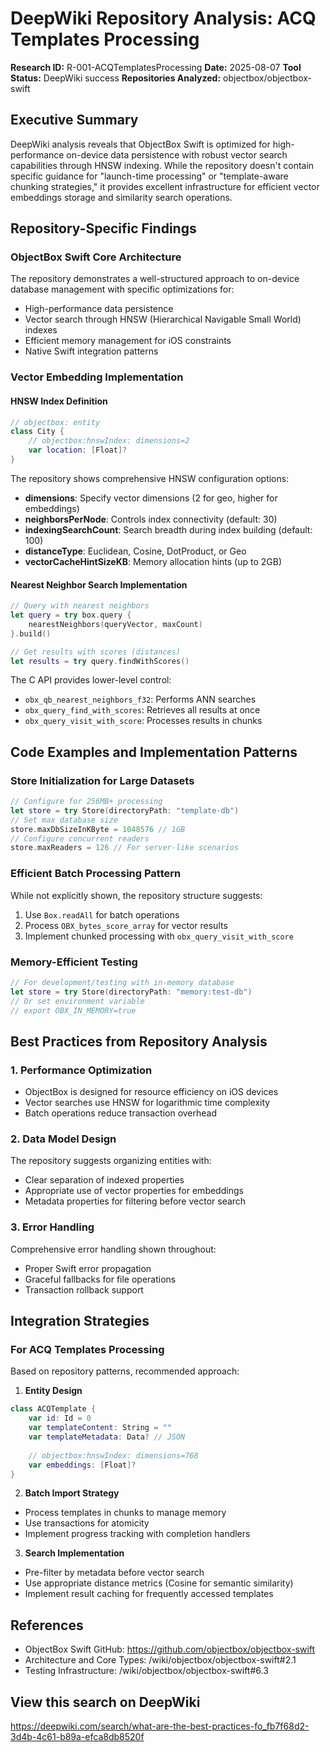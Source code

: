 # DeepWiki Repository Analysis: ACQ Templates Processing

**Research ID:** R-001-ACQTemplatesProcessing
**Date:** 2025-08-07
**Tool Status:** DeepWiki success
**Repositories Analyzed:** objectbox/objectbox-swift

## Executive Summary
DeepWiki analysis reveals that ObjectBox Swift is optimized for high-performance on-device data persistence with robust vector search capabilities through HNSW indexing. While the repository doesn't contain specific guidance for "launch-time processing" or "template-aware chunking strategies," it provides excellent infrastructure for efficient vector embeddings storage and similarity search operations.

## Repository-Specific Findings

### ObjectBox Swift Core Architecture
The repository demonstrates a well-structured approach to on-device database management with specific optimizations for:
- High-performance data persistence
- Vector search through HNSW (Hierarchical Navigable Small World) indexes
- Efficient memory management for iOS constraints
- Native Swift integration patterns

### Vector Embedding Implementation

#### HNSW Index Definition
```swift
// objectbox: entity
class City {
    // objectbox:hnswIndex: dimensions=2
    var location: [Float]?
}
```

The repository shows comprehensive HNSW configuration options:
- **dimensions**: Specify vector dimensions (2 for geo, higher for embeddings)
- **neighborsPerNode**: Controls index connectivity (default: 30)
- **indexingSearchCount**: Search breadth during index building (default: 100)
- **distanceType**: Euclidean, Cosine, DotProduct, or Geo
- **vectorCacheHintSizeKB**: Memory allocation hints (up to 2GB)

#### Nearest Neighbor Search Implementation
```swift
// Query with nearest neighbors
let query = try box.query {
    nearestNeighbors(queryVector, maxCount)
}.build()

// Get results with scores (distances)
let results = try query.findWithScores()
```

The C API provides lower-level control:
- `obx_qb_nearest_neighbors_f32`: Performs ANN searches
- `obx_query_find_with_scores`: Retrieves all results at once
- `obx_query_visit_with_score`: Processes results in chunks

## Code Examples and Implementation Patterns

### Store Initialization for Large Datasets
```swift
// Configure for 256MB+ processing
let store = try Store(directoryPath: "template-db")
// Set max database size
store.maxDbSizeInKByte = 1048576 // 1GB
// Configure concurrent readers
store.maxReaders = 126 // For server-like scenarios
```

### Efficient Batch Processing Pattern
While not explicitly shown, the repository structure suggests:
1. Use `Box.readAll` for batch operations
2. Process `OBX_bytes_score_array` for vector results
3. Implement chunked processing with `obx_query_visit_with_score`

### Memory-Efficient Testing
```swift
// For development/testing with in-memory database
let store = try Store(directoryPath: "memory:test-db")
// Or set environment variable
// export OBX_IN_MEMORY=true
```

## Best Practices from Repository Analysis

### 1. Performance Optimization
- ObjectBox is designed for resource efficiency on iOS devices
- Vector searches use HNSW for logarithmic time complexity
- Batch operations reduce transaction overhead

### 2. Data Model Design
The repository suggests organizing entities with:
- Clear separation of indexed properties
- Appropriate use of vector properties for embeddings
- Metadata properties for filtering before vector search

### 3. Error Handling
Comprehensive error handling shown throughout:
- Proper Swift error propagation
- Graceful fallbacks for file operations
- Transaction rollback support

## Integration Strategies

### For ACQ Templates Processing
Based on repository patterns, recommended approach:

1. **Entity Design**
```swift
class ACQTemplate {
    var id: Id = 0
    var templateContent: String = ""
    var templateMetadata: Data? // JSON
    
    // objectbox:hnswIndex: dimensions=768
    var embeddings: [Float]?
}
```

2. **Batch Import Strategy**
- Process templates in chunks to manage memory
- Use transactions for atomicity
- Implement progress tracking with completion handlers

3. **Search Implementation**
- Pre-filter by metadata before vector search
- Use appropriate distance metrics (Cosine for semantic similarity)
- Implement result caching for frequently accessed templates

## References
- ObjectBox Swift GitHub: https://github.com/objectbox/objectbox-swift
- Architecture and Core Types: /wiki/objectbox/objectbox-swift#2.1
- Testing Infrastructure: /wiki/objectbox/objectbox-swift#6.3

## View this search on DeepWiki
https://deepwiki.com/search/what-are-the-best-practices-fo_fb7f68d2-3d4b-4c61-b89a-efca8db8520f